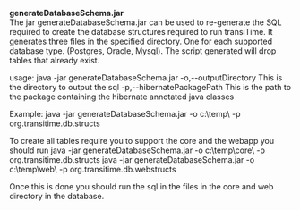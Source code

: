 <b>generateDatabaseSchema.jar</b><br/>
The jar generateDatabaseSchema.jar can be used to re-generate the SQL required to create the database structures required to run transiTime. It generates three files in the specified directory. One for each supported database type. (Postgres, Oracle, Mysql). The script generated will drop tables that already exist.

usage: java -jar generateDatabaseSchema.jar
 -o,--outputDirectory <arg>        This is the directory to output the sql
 -p,--hibernatePackagePath <arg>   This is the path to the package
                                   containing the hibernate annotated java
                                   classes
                                   
Example:
	java -jar generateDatabaseSchema.jar -o c:\temp\ -p org.transitime.db.structs	
	
To create all tables require you to support the core and the webapp you should run
	java -jar generateDatabaseSchema.jar -o c:\temp\core\ -p org.transitime.db.structs
	java -jar generateDatabaseSchema.jar -o c:\temp\web\ -p org.transitime.db.webstructs

Once this is done you should run the sql in the files in the core and web directory in the database.
	
                                 
